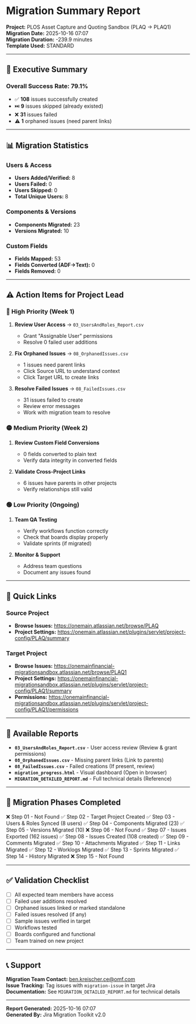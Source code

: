 # Migration Summary Report

**Project:** PLOS Asset Capture and Quoting Sandbox (PLAQ → PLAQ1)  
**Migration Date:** 2025-10-16 07:07  
**Migration Duration:** -239.9 minutes  
**Template Used:** STANDARD

---

## 🎯 Executive Summary

### Overall Success Rate: **79.1%**

- ✅ **108** issues successfully created
- ⏭️ **9** issues skipped (already existed)
- ❌ **31** issues failed
- ⚠️ **1** orphaned issues (need parent links)

---

## 📊 Migration Statistics

### Users & Access
- **Users Added/Verified:** 8
- **Users Failed:** 0
- **Users Skipped:** 0
- **Total Unique Users:** 8

### Components & Versions
- **Components Migrated:** 23
- **Versions Migrated:** 10

### Custom Fields
- **Fields Mapped:** 53
- **Fields Converted (ADF→Text):** 0
- **Fields Removed:** 0

---

## ⚠️ Action Items for Project Lead

### 🔴 High Priority (Week 1)
1. **Review User Access** → `03_UsersAndRoles_Report.csv`
   - Grant "Assignable User" permissions
   - Resolve 0 failed user additions

2. **Fix Orphaned Issues** → `08_OrphanedIssues.csv`
   - 1 issues need parent links
   - Click Source URL to understand context
   - Click Target URL to create links

3. **Resolve Failed Issues** → `08_FailedIssues.csv`
   - 31 issues failed to create
   - Review error messages
   - Work with migration team to resolve

### 🟡 Medium Priority (Week 2)
1. **Review Custom Field Conversions**
   - 0 fields converted to plain text
   - Verify data integrity in converted fields

2. **Validate Cross-Project Links**
   - 6 issues have parents in other projects
   - Verify relationships still valid

### 🟢 Low Priority (Ongoing)
1. **Team QA Testing**
   - Verify workflows function correctly
   - Check that boards display properly
   - Validate sprints (if migrated)

2. **Monitor & Support**
   - Address team questions
   - Document any issues found

---

## 🔗 Quick Links

### Source Project
- **Browse Issues:** https://onemain.atlassian.net/browse/PLAQ
- **Project Settings:** https://onemain.atlassian.net/plugins/servlet/project-config/PLAQ/summary

### Target Project
- **Browse Issues:** https://onemainfinancial-migrationsandbox.atlassian.net/browse/PLAQ1
- **Project Settings:** https://onemainfinancial-migrationsandbox.atlassian.net/plugins/servlet/project-config/PLAQ1/summary
- **Permissions:** https://onemainfinancial-migrationsandbox.atlassian.net/plugins/servlet/project-config/PLAQ1/permissions

---

## 📁 Available Reports

- **`03_UsersAndRoles_Report.csv`** - User access review (Review & grant permissions)
- **`08_OrphanedIssues.csv`** - Missing parent links (Link to parents)
- **`08_FailedIssues.csv`** - Failed creations (If present, review)
- **`migration_progress.html`** - Visual dashboard (Open in browser)
- **`MIGRATION_DETAILED_REPORT.md`** - Full technical details (Reference)

---

## 🎯 Migration Phases Completed

❌ Step 01 - Not Found
✅ Step 02 - Target Project Created
✅ Step 03 - Users & Roles Synced (8 users)
✅ Step 04 - Components Migrated (23)
✅ Step 05 - Versions Migrated (10)
❌ Step 06 - Not Found
✅ Step 07 - Issues Exported (162 issues)
✅ Step 08 - Issues Created (108 created)
✅ Step 09 - Comments Migrated
✅ Step 10 - Attachments Migrated
✅ Step 11 - Links Migrated
✅ Step 12 - Worklogs Migrated
✅ Step 13 - Sprints Migrated
✅ Step 14 - History Migrated
❌ Step 15 - Not Found

---

## ✅ Validation Checklist

- [ ] All expected team members have access
- [ ] Failed user additions resolved
- [ ] Orphaned issues linked or marked standalone
- [ ] Failed issues resolved (if any)
- [ ] Sample issues verified in target
- [ ] Workflows tested
- [ ] Boards configured and functional
- [ ] Team trained on new project

---

## 📞 Support

**Migration Team Contact:** ben.kreischer.ce@omf.com  
**Issue Tracking:** Tag issues with `migration-issue` in target Jira  
**Documentation:** See `MIGRATION_DETAILED_REPORT.md` for technical details

---

**Report Generated:** 2025-10-16 07:07  
**Generated By:** Jira Migration Toolkit v2.0


